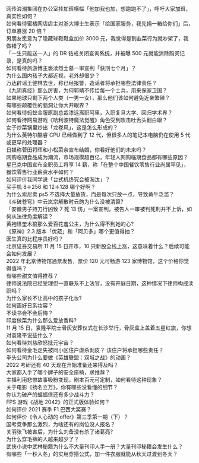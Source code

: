 网传浪潮集团在办公室挂加班横幅「他加我也加，想跑跑不了」，呼吁大家加班，真实性如何？  
如何看待蜜橘网店店主对浙大博士生表示「给国家服务，我先捐一箱给你们」后，订单暴涨 20 倍？  
男朋友愿意为了隐藏球鞋鞋盒加价 3000 元，我觉得是割韭菜行为就吵架了，我做错了吗？  
「一生只能送一人」的 DR 钻戒关闭查询系统，并被曝 500 元就能消除购买记录，是真的吗？  
如何看待旅游博主亵渎烈士墓一审宣判「获刑七个月」？  
为什么国内孩子大都近视，老外却很少？  
万达辟谣王健林去世，称已经报警，造谣者将承担哪些法律责任？  
《九阴真经》那么厉害，为何郭靖不传给每一个士兵，用来保家卫国？  
如果地球只剩下两个人类（一男一女），那么他们该如何避免近亲繁殖？  
有哪些颠覆性的脑洞让你大开眼界？  
如何看待蚂蚁金服原副总裁漆远离职阿里，入职复旦大学、回归学术界？  
如何看待网易游戏《哈利波特魔法觉醒》角色受到攻击吐舌头翻白眼？  
女子炒菜锅里炒出「龙卷风」，这是怎么形成的？  
为什么英特尔酷睿 CPU 已经做到了 12 代，但很多人的笔记本电脑仍在使用 5 代或更早的处理器？  
日媒称菅田将晖和小松菜奈宣布结婚，你看好他们的未来吗？  
网购临期食品成为潮流，市场规模超百亿，年轻人网购临期食品都有哪些原因？  
星巴克中国宣布全职员工将享 14 薪，称「在整个中国餐饮零售行业尚属罕见」，餐饮零售行业薪资水平如何？  
如何评价我同学说「台式机终究会被淘汰」？  
买手机 8＋256 和 12＋128 哪个好啊？  
为什么索尼卖 ps5 不选择大量放货，而是每次只放一点，导致黄牛泛滥？  
《斗破苍穹》中云岚宗解散时云韵为什么没被清算?  
「安徽男子持刀行凶致 7 死 13 伤」一案宣判，被告人一审被判死刑并不上诉，如何从法律角度解读？  
黄袍怪奎木狼那么爱百花羞公主，为什么得不到她的心?  
《原神》2.3 版本「优菈」和「阿贝多」哪个更值得抽？  
医生真的比程序员好吗？  
北京证券交易所 11 月 15 日开市，10 只新股全线上涨，这意味着什么？后续可能会如何发展？  
2022 年北京博物馆通票发售，票价 120 元可畅游 123 家博物馆，这个价格你觉得值吗？  
有哪些甜文值得推荐？  
律师说法院已经受理但一直联系不上法官，没有开庭日期，这种情况下律师构成渎职吗？  
为什么家长不让高中的孩子化妆?  
如何画好日系妆容？  
不读书会不会后悔？  
印度做菜为什么那么爱放香料?  
11 月 15 日，袁隆平院士骨灰安葬仪式在长沙举行，骨灰盒上盖着五星红旗，你想对袁隆平说些什么？  
如何看待刘慈欣怒批元宇宙？  
如何看待金毛走失被同小区住户虐杀剥皮？ 该住户将承担哪些责任？  
拳头公司为什么要做《英雄联盟：双城之战》的动画？  
2022 考研还有 40 天现在开始准备还来得及吗？  
大家都入手了哪个牌子的安全座椅，求推荐？  
主播利用悲惨故事吸粉变现，剧本百元可定制，如何看待这种现象？  
关于电影《扬名立万》，你有哪些没看懂的细节？  
你认为破产的蝙蝠侠还有多少战斗力？  
FPS 游戏《战地 2042》的正式版体验如何？  
如何评价 2021 赛季 F1 巴西大奖赛？  
如何评价《令人心动的 offer》第三季第一期（下）？  
国考竞争那么激烈，为啥还有的岗位没人报名？  
关羽张飞被害后，为什么刘备没有杀了诸葛亮?  
为什么穿毛裤的人越来越少了？  
武侠小说中武林秘籍为什么不大量刊印人手一册？大量刊印秘籍会发生什么？  
有哪些「一秒入冬」的实用穿搭公式，加一件衣服就能从秋天过渡到冬天？  
